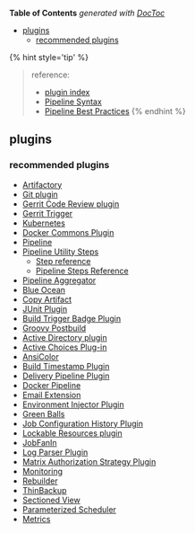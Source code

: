 <!-- START doctoc generated TOC please keep comment here to allow auto update -->
<!-- DON'T EDIT THIS SECTION, INSTEAD RE-RUN doctoc TO UPDATE -->
**Table of Contents**  *generated with [DocToc](https://github.com/thlorenz/doctoc)*

- [plugins](#plugins)
  - [recommended plugins](#recommended-plugins)

<!-- END doctoc generated TOC please keep comment here to allow auto update -->

{% hint style='tip' %}
> reference:
> - [plugin index](https://plugins.jenkins.io/)
> - [Pipeline Syntax](https://www.jenkins.io/doc/book/pipeline/syntax/)
> - [Pipeline Best Practices](https://www.jenkins.io/doc/book/pipeline/pipeline-best-practices/)
{% endhint %}

## plugins
### recommended plugins
- [Artifactory](https://plugins.jenkins.io/artifactory/)
- [Git plugin](https://plugins.jenkins.io/git/)
- [Gerrit Code Review plugin](https://plugins.jenkins.io/gerrit-code-review/)
- [Gerrit Trigger](https://plugins.jenkins.io/gerrit-trigger/)
- [Kubernetes](https://plugins.jenkins.io/kubernetes/)
- [Docker Commons Plugin](https://plugins.jenkins.io/docker-commons/)
- [Pipeline](https://plugins.jenkins.io/workflow-aggregator/)
- [Pipeline Utility Steps](https://plugins.jenkins.io/pipeline-utility-steps/)
  - [Step reference](https://www.jenkins.io/doc/pipeline/steps/pipeline-utility-steps/)
  - [Pipeline Steps Reference](https://www.jenkins.io/doc/pipeline/steps/)
- [Pipeline Aggregator](https://plugins.jenkins.io/pipeline-aggregator-view/)
- [Blue Ocean](https://plugins.jenkins.io/blueocean/)
- [Copy Artifact](https://plugins.jenkins.io/copyartifact/)
- [JUnit Plugin](https://plugins.jenkins.io/junit/)
- [Build Trigger Badge Plugin](https://plugins.jenkins.io/buildtriggerbadge/)
- [Groovy Postbuild](https://plugins.jenkins.io/groovy-postbuild/)
- [Active Directory plugin](https://plugins.jenkins.io/active-directory/)
- [Active Choices Plug-in](https://plugins.jenkins.io/uno-choice/)
- [AnsiColor](https://plugins.jenkins.io/ansicolor/)
- [Build Timestamp Plugin](https://plugins.jenkins.io/build-timestamp/)
- [Delivery Pipeline Plugin](https://plugins.jenkins.io/delivery-pipeline-plugin/)
- [Docker Pipeline](https://plugins.jenkins.io/docker-workflow/)
- [Email Extension](https://plugins.jenkins.io/email-ext/)
- [Environment Injector Plugin](https://plugins.jenkins.io/envinject/)
- [Green Balls](https://plugins.jenkins.io/greenballs/)
- [Job Configuration History Plugin](https://plugins.jenkins.io/jobConfigHistory/)
- [Lockable Resources plugin](https://plugins.jenkins.io/lockable-resources/)
- [JobFanIn](https://plugins.jenkins.io/job-fan-in/)
- [Log Parser Plugin](https://plugins.jenkins.io/log-parser/)
- [Matrix Authorization Strategy Plugin](https://plugins.jenkins.io/matrix-auth/)
- [Monitoring](https://wiki.jenkins.io/display/JENKINS/Monitoring)
- [Rebuilder](https://plugins.jenkins.io/rebuild/)
- [ThinBackup](https://plugins.jenkins.io/thinBackup/)
- [Sectioned View](https://plugins.jenkins.io/sectioned-view/)
- [Parameterized Scheduler](https://plugins.jenkins.io/parameterized-scheduler/)
- [Metrics](https://plugins.jenkins.io/metrics/)

